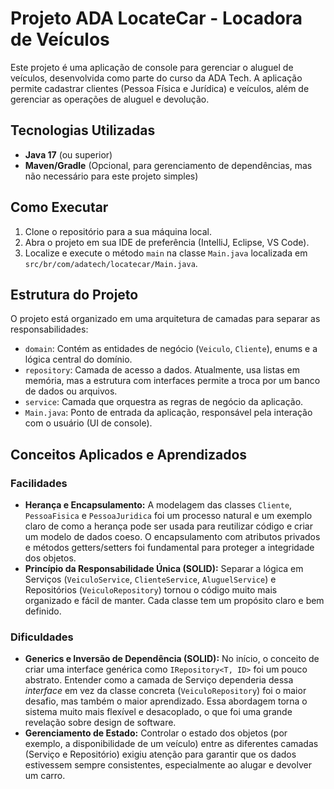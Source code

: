 # Projeto ADA LocateCar - Locadora de Veículos

Este projeto é uma aplicação de console para gerenciar o aluguel de veículos, desenvolvida como parte do curso da ADA Tech. A aplicação permite cadastrar clientes (Pessoa Física e Jurídica) e veículos, além de gerenciar as operações de aluguel e devolução.

## Tecnologias Utilizadas
- **Java 17** (ou superior)
- **Maven/Gradle** (Opcional, para gerenciamento de dependências, mas não necessário para este projeto simples)

## Como Executar
1. Clone o repositório para a sua máquina local.
2. Abra o projeto em sua IDE de preferência (IntelliJ, Eclipse, VS Code).
3. Localize e execute o método `main` na classe `Main.java` localizada em `src/br/com/adatech/locatecar/Main.java`.

## Estrutura do Projeto
O projeto está organizado em uma arquitetura de camadas para separar as responsabilidades:
- `domain`: Contém as entidades de negócio (`Veiculo`, `Cliente`), enums e a lógica central do domínio.
- `repository`: Camada de acesso a dados. Atualmente, usa listas em memória, mas a estrutura com interfaces permite a troca por um banco de dados ou arquivos.
- `service`: Camada que orquestra as regras de negócio da aplicação.
- `Main.java`: Ponto de entrada da aplicação, responsável pela interação com o usuário (UI de console).

## Conceitos Aplicados e Aprendizados

### Facilidades
- **Herança e Encapsulamento:** A modelagem das classes `Cliente`, `PessoaFisica` e `PessoaJuridica` foi um processo natural e um exemplo claro de como a herança pode ser usada para reutilizar código e criar um modelo de dados coeso. O encapsulamento com atributos privados e métodos getters/setters foi fundamental para proteger a integridade dos objetos.
- **Princípio da Responsabilidade Única (SOLID):** Separar a lógica em Serviços (`VeiculoService`, `ClienteService`, `AluguelService`) e Repositórios (`VeiculoRepository`) tornou o código muito mais organizado e fácil de manter. Cada classe tem um propósito claro e bem definido.

### Dificuldades
- **Generics e Inversão de Dependência (SOLID):** No início, o conceito de criar uma interface genérica como `IRepository<T, ID>` foi um pouco abstrato. Entender como a camada de Serviço dependeria dessa *interface* em vez da classe concreta (`VeiculoRepository`) foi o maior desafio, mas também o maior aprendizado. Essa abordagem torna o sistema muito mais flexível e desacoplado, o que foi uma grande revelação sobre design de software.
- **Gerenciamento de Estado:** Controlar o estado dos objetos (por exemplo, a disponibilidade de um veículo) entre as diferentes camadas (Serviço e Repositório) exigiu atenção para garantir que os dados estivessem sempre consistentes, especialmente ao alugar e devolver um carro.